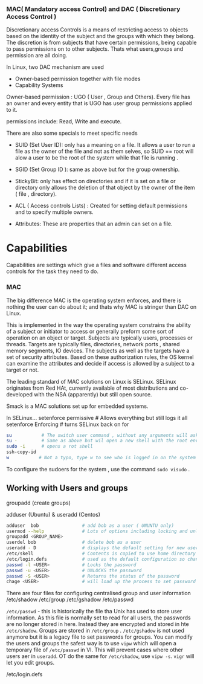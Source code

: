 ### MAC( Mandatory access Control) and DAC ( Discretionary Access Control )

Discretionary access Controls is a means of restricting access to objects based on the identity of the subject and the groups with which they belong. The discretion is from subjects that have certain permissions, being capable to pass permissions on to other subjects. Thats what users,groups and permission are all doing. 

In Linux, two DAC mechanism are used
- Owner-based permission together with file modes
- Capability Systems 

Owner-based permission : UGO ( User , Group and Others). Every file has an owner and every entity that is UGO has user group permissions applied to it. 

permissions include: Read, Write and execute. 

There are also some specials to meet specific needs

- SUID (Set User ID): only has a meaning on a file. It allows a user to run a file as the owner of the file and not as them selves, so SUID == root will alow a user to be the root of the system while that file is running .

- SGID (Set Group ID ): same as above but for the group ownership. 

- StickyBit: only has effect on directories and if it is set on a file or directory only allows the deletion of that object by the owner of the item ( file , directory).

- ACL ( Access controls Lists) : Created for setting default permissions and to specify multiple owners.

- Attributes: These are properties that an admin can set on a file. 

# Capabilities

Capabilities are settings which give a files and software different access controls for the task they need to do.  

### MAC

The big difference MAC is the operating system enforces, and there is nothing the user can do about it; and thats why MAC is stringer than DAC on Linux.

This is implemented in the way the operating system constrains the ability of a subject or initiator to access or generally preform some sort of operation on an object or target. Subjects are typically users, processes or threads. Targets are typically files, directories, network ports , shared memory segments, IO devices. The subjects as well as the targets have a set of security attributes. Based on these authorization rules, the OS kernel can examine the attributes and decide if access is allowed by a subject to a target or not. 

The leading standard of MAC solutions on Linux is SELinux. SELinux originates from Red HAt, currently available of most distributions and co-developed with the NSA (apparently) but still open source. 

Smack is a MAC solutions set up for embedded systems. 

In SELinux...
setenforce permissive # Allows everything but still logs it all
setenforce Enforcing # turns SELinux back on for 


```sh
su           # The switch user command , without any arguments will ask for the root password and then switch you to the root user. 
su -         # Same as above but wil open a new shell with the root environment variables
sudo -i      # opens a rot shell
ssh-copy-id 
w           # Not a typo, type w to see who is logged in on the system
```

To configure the sudoers for the system , use the command ```sudo visudo``` .

## Working with Users and groups

groupadd (create groups)

adduser (Ubuntu) & useradd (Centos)

```sh
adduser  bob                # add bob as a user ( UNUNTU only)
usermod --help              # Lots of options including locking and unlocking accounts
groupadd <GROUP_NAME>
userdel bob                 # delete bob as a user
useradd - D                 # displays the default setting for new user adds
/etc/skell                  # Contents is copied to use home directory upon user creation
/etc/login.defs             # used as the default configuration so changing this file will change the defaults. Such as password length, GRoup id, home dir
passwd -l <USER>            # Locks the password
passwd -u <USER>            # UNLOCKS the password
passwd -S <USER>            # Returns the status of the password
chage <USER>                # will load up the process to set password lifetime settings - Useful for admins
```

There are four files for configuring centralised group and user information
/etc/shadow
/etc/group
/etc/gshadow
/etc/passwd

`/etc/passwd` - this is historically the file tha Unix has used to store user information. As this file is normally set to read for all users, the passwords are no longer stored in here. Instead they are encrypted and stored in hte `/etc/shadow`. Groups are stored in `/etc/group` . `/etc/gshadow` is not used anymore but it is a legacy file to set passwords for groups. You can modify the users and groups the safest way is to use `vipw` which will open a temporary file of `/etc/passwd` in VI. This will prevent cases where other users aer in `useradd`. OT do the same for `/etc/shadow`, use `vipw -s`. `vigr` will let you edit groups.

/etc/login.defs